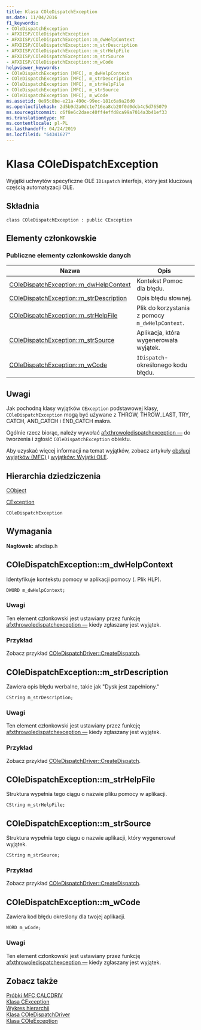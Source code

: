 ```yaml
---
title: Klasa COleDispatchException
ms.date: 11/04/2016
f1_keywords:
- COleDispatchException
- AFXDISP/COleDispatchException
- AFXDISP/COleDispatchException::m_dwHelpContext
- AFXDISP/COleDispatchException::m_strDescription
- AFXDISP/COleDispatchException::m_strHelpFile
- AFXDISP/COleDispatchException::m_strSource
- AFXDISP/COleDispatchException::m_wCode
helpviewer_keywords:
- COleDispatchException [MFC], m_dwHelpContext
- COleDispatchException [MFC], m_strDescription
- COleDispatchException [MFC], m_strHelpFile
- COleDispatchException [MFC], m_strSource
- COleDispatchException [MFC], m_wCode
ms.assetid: 0e95c8be-e21a-490c-99ec-181c6a9a26d0
ms.openlocfilehash: 2d5b9d2a0dc1e716ea8cb20f0d0dcb4c5d765079
ms.sourcegitcommit: c6f8e6c2daec40ff4effd8ca99a7014a3b41ef33
ms.translationtype: MT
ms.contentlocale: pl-PL
ms.lasthandoff: 04/24/2019
ms.locfileid: "64341627"
---
```

# <a name="coledispatchexception-class"></a>Klasa COleDispatchException

Wyjątki uchwytów specyficzne OLE `IDispatch` interfejs, który jest kluczową częścią automatyzacji OLE.

## <a name="syntax"></a>Składnia

```
class COleDispatchException : public CException
```

## <a name="members"></a>Elementy członkowskie

### <a name="public-data-members"></a>Publiczne elementy członkowskie danych

|Nazwa|Opis|
|----------|-----------------|
|[COleDispatchException::m_dwHelpContext](#m_dwhelpcontext)|Kontekst Pomoc dla błędu.|
|[COleDispatchException::m_strDescription](#m_strdescription)|Opis błędu słownej.|
|[COleDispatchException::m_strHelpFile](#m_strhelpfile)|Plik do korzystania z pomocy `m_dwHelpContext`.|
|[COleDispatchException::m_strSource](#m_strsource)|Aplikacja, która wygenerowała wyjątek.|
|[COleDispatchException::m_wCode](#m_wcode)|`IDispatch`-określonego kodu błędu.|

## <a name="remarks"></a>Uwagi

Jak pochodną klasy wyjątków `CException` podstawowej klasy, `COleDispatchException` mogą być używane z THROW, THROW_LAST, TRY, CATCH, AND_CATCH i END_CATCH makra.

Ogólnie rzecz biorąc, należy wywołać [afxthrowoledispatchexception —](exception-processing.md#afxthrowoledispatchexception) do tworzenia i zgłosić `COleDispatchException` obiektu.

Aby uzyskać więcej informacji na temat wyjątków, zobacz artykuły [obsługi wyjątków (MFC)](../../mfc/exception-handling-in-mfc.md) i [wyjątków: Wyjątki OLE](../../mfc/exceptions-ole-exceptions.md).

## <a name="inheritance-hierarchy"></a>Hierarchia dziedziczenia

[CObject](../../mfc/reference/cobject-class.md)

[CException](../../mfc/reference/cexception-class.md)

`COleDispatchException`

## <a name="requirements"></a>Wymagania

**Nagłówek:** afxdisp.h

##  <a name="m_dwhelpcontext"></a>  COleDispatchException::m_dwHelpContext

Identyfikuje kontekstu pomocy w aplikacji pomocy (. Plik HLP).

```
DWORD m_dwHelpContext;
```

### <a name="remarks"></a>Uwagi

Ten element członkowski jest ustawiany przez funkcję [afxthrowoledispatchexception —](exception-processing.md#afxthrowoledispatchexception) kiedy zgłaszany jest wyjątek.

### <a name="example"></a>Przykład

  Zobacz przykład [COleDispatchDriver::CreateDispatch](../../mfc/reference/coledispatchdriver-class.md#createdispatch).

##  <a name="m_strdescription"></a>  COleDispatchException::m_strDescription

Zawiera opis błędu werbalne, takie jak "Dysk jest zapełniony."

```
CString m_strDescription;
```

### <a name="remarks"></a>Uwagi

Ten element członkowski jest ustawiany przez funkcję [afxthrowoledispatchexception —](exception-processing.md#afxthrowoledispatchexception) kiedy zgłaszany jest wyjątek.

### <a name="example"></a>Przykład

  Zobacz przykład [COleDispatchDriver::CreateDispatch](../../mfc/reference/coledispatchdriver-class.md#createdispatch).

##  <a name="m_strhelpfile"></a>  COleDispatchException::m_strHelpFile

Struktura wypełnia tego ciągu o nazwie pliku pomocy w aplikacji.

```
CString m_strHelpFile;
```

##  <a name="m_strsource"></a>  COleDispatchException::m_strSource

Struktura wypełnia tego ciągu o nazwie aplikacji, który wygenerował wyjątek.

```
CString m_strSource;
```

### <a name="example"></a>Przykład

  Zobacz przykład [COleDispatchDriver::CreateDispatch](../../mfc/reference/coledispatchdriver-class.md#createdispatch).

##  <a name="m_wcode"></a>  COleDispatchException::m_wCode

Zawiera kod błędu określony dla twojej aplikacji.

```
WORD m_wCode;
```

### <a name="remarks"></a>Uwagi

Ten element członkowski jest ustawiany przez funkcję [afxthrowoledispatchexception —](exception-processing.md#afxthrowoledispatchexception) kiedy zgłaszany jest wyjątek.

## <a name="see-also"></a>Zobacz także

[Próbki MFC CALCDRIV](../../overview/visual-cpp-samples.md)<br/>
[Klasa CException](../../mfc/reference/cexception-class.md)<br/>
[Wykres hierarchii](../../mfc/hierarchy-chart.md)<br/>
[Klasa COleDispatchDriver](../../mfc/reference/coledispatchdriver-class.md)<br/>
[Klasa COleException](../../mfc/reference/coleexception-class.md)

